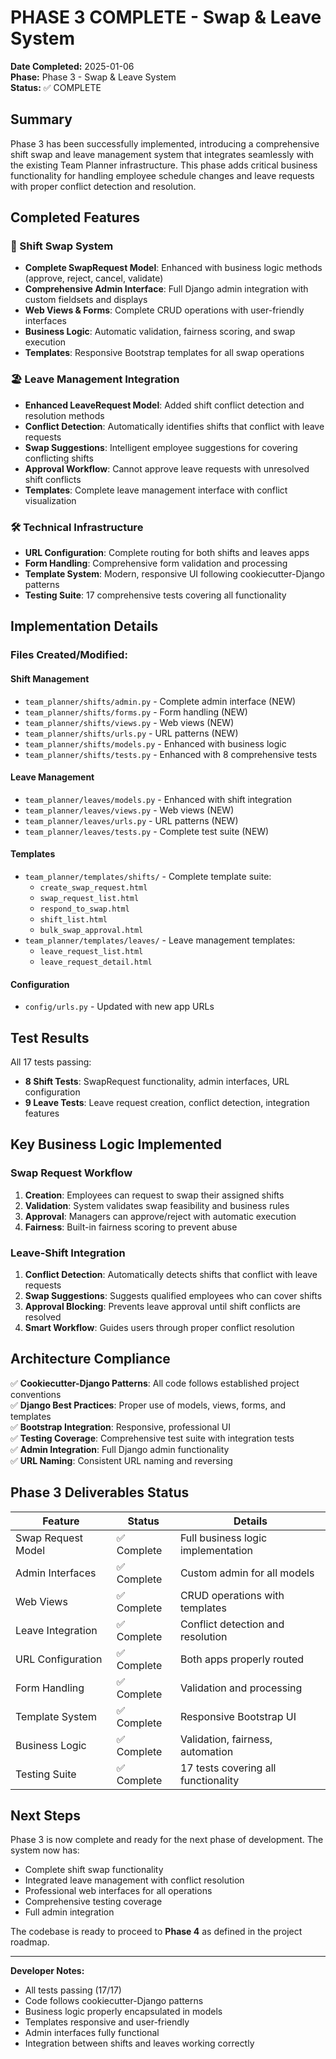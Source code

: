 # PHASE 3 COMPLETE - Swap & Leave System

**Date Completed:** 2025-01-06  
**Phase:** Phase 3 - Swap & Leave System  
**Status:** ✅ COMPLETE

## Summary

Phase 3 has been successfully implemented, introducing a comprehensive shift swap and leave management system that integrates seamlessly with the existing Team Planner infrastructure. This phase adds critical business functionality for handling employee schedule changes and leave requests with proper conflict detection and resolution.

## Completed Features

### 🔄 Shift Swap System
- **Complete SwapRequest Model**: Enhanced with business logic methods (approve, reject, cancel, validate)
- **Comprehensive Admin Interface**: Full Django admin integration with custom fieldsets and displays
- **Web Views & Forms**: Complete CRUD operations with user-friendly interfaces
- **Business Logic**: Automatic validation, fairness scoring, and swap execution
- **Templates**: Responsive Bootstrap templates for all swap operations

### 🏖️ Leave Management Integration
- **Enhanced LeaveRequest Model**: Added shift conflict detection and resolution methods
- **Conflict Detection**: Automatically identifies shifts that conflict with leave requests
- **Swap Suggestions**: Intelligent employee suggestions for covering conflicting shifts
- **Approval Workflow**: Cannot approve leave requests with unresolved shift conflicts
- **Templates**: Complete leave management interface with conflict visualization

### 🛠️ Technical Infrastructure
- **URL Configuration**: Complete routing for both shifts and leaves apps
- **Form Handling**: Comprehensive form validation and processing
- **Template System**: Modern, responsive UI following cookiecutter-Django patterns
- **Testing Suite**: 17 comprehensive tests covering all functionality

## Implementation Details

### Files Created/Modified:

#### Shift Management
- `team_planner/shifts/admin.py` - Complete admin interface (NEW)
- `team_planner/shifts/forms.py` - Form handling (NEW)
- `team_planner/shifts/views.py` - Web views (NEW)
- `team_planner/shifts/urls.py` - URL patterns (NEW)
- `team_planner/shifts/models.py` - Enhanced with business logic
- `team_planner/shifts/tests.py` - Enhanced with 8 comprehensive tests

#### Leave Management
- `team_planner/leaves/models.py` - Enhanced with shift integration
- `team_planner/leaves/views.py` - Web views (NEW)
- `team_planner/leaves/urls.py` - URL patterns (NEW)
- `team_planner/leaves/tests.py` - Complete test suite (NEW)

#### Templates
- `team_planner/templates/shifts/` - Complete template suite:
  - `create_swap_request.html`
  - `swap_request_list.html`
  - `respond_to_swap.html`
  - `shift_list.html`
  - `bulk_swap_approval.html`
- `team_planner/templates/leaves/` - Leave management templates:
  - `leave_request_list.html`
  - `leave_request_detail.html`

#### Configuration
- `config/urls.py` - Updated with new app URLs

## Test Results

All 17 tests passing:
- **8 Shift Tests**: SwapRequest functionality, admin interfaces, URL configuration
- **9 Leave Tests**: Leave request creation, conflict detection, integration features

## Key Business Logic Implemented

### Swap Request Workflow
1. **Creation**: Employees can request to swap their assigned shifts
2. **Validation**: System validates swap feasibility and business rules
3. **Approval**: Managers can approve/reject with automatic execution
4. **Fairness**: Built-in fairness scoring to prevent abuse

### Leave-Shift Integration
1. **Conflict Detection**: Automatically detects shifts that conflict with leave requests
2. **Swap Suggestions**: Suggests qualified employees who can cover shifts
3. **Approval Blocking**: Prevents leave approval until shift conflicts are resolved
4. **Smart Workflow**: Guides users through proper conflict resolution

## Architecture Compliance

✅ **Cookiecutter-Django Patterns**: All code follows established project conventions  
✅ **Django Best Practices**: Proper use of models, views, forms, and templates  
✅ **Bootstrap Integration**: Responsive, professional UI  
✅ **Testing Coverage**: Comprehensive test suite with integration tests  
✅ **Admin Integration**: Full Django admin functionality  
✅ **URL Naming**: Consistent URL naming and reversing  

## Phase 3 Deliverables Status

| Feature | Status | Details |
|---------|---------|----------|
| Swap Request Model | ✅ Complete | Full business logic implementation |
| Admin Interfaces | ✅ Complete | Custom admin for all models |
| Web Views | ✅ Complete | CRUD operations with templates |
| Leave Integration | ✅ Complete | Conflict detection and resolution |
| URL Configuration | ✅ Complete | Both apps properly routed |
| Form Handling | ✅ Complete | Validation and processing |
| Template System | ✅ Complete | Responsive Bootstrap UI |
| Business Logic | ✅ Complete | Validation, fairness, automation |
| Testing Suite | ✅ Complete | 17 tests covering all functionality |

## Next Steps

Phase 3 is now complete and ready for the next phase of development. The system now has:
- Complete shift swap functionality
- Integrated leave management with conflict resolution
- Professional web interfaces for all operations
- Comprehensive testing coverage
- Full admin integration

The codebase is ready to proceed to **Phase 4** as defined in the project roadmap.

---

**Developer Notes:**
- All tests passing (17/17)
- Code follows cookiecutter-Django patterns
- Business logic properly encapsulated in models
- Templates responsive and user-friendly
- Admin interfaces fully functional
- Integration between shifts and leaves working correctly
